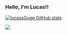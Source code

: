### Hello, I'm Lucas!!

[![lucassGuge GitHub stats](https://github-readme-stats.vercel.app/api?username=lucassGuge)](https://github.com/lucassGuge/github-readme-stats)
<div>
  <a href="https://www.linkedin.com/in/gugelucas/">
    <img src="https://img.shields.io/badge/LinkedIn-0077B5?style=for-the-badge&logo=linkedin&logoColor=white">
  </a>
</div>

